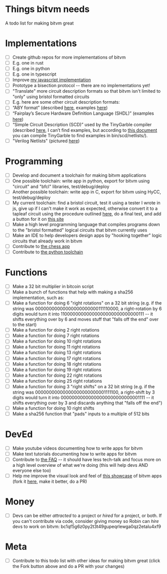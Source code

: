 # Things bitvm needs
A todo list for making bitvm great

# Implementations

- [ ] Create github repos for more implementations of bitvm
- [ ] E.g. one in rust
- [ ] E.g. one in python
- [ ] E.g. one in typescript
- [ ] Improve [my javascript implementation](https://github.com/supertestnet/tapleaf-circuits/)
- [ ] Prototype a bisection protocol -- there are no implementations yet!
- [ ] "Translate" more circuit description formats so that bitvm isn't limited to "only" using bristol formatted circuits
- [ ] E.g. here are some other circuit description formats:
- [ ] “ABY format” (described [here](https://github.com/encryptogroup/ABY/blob/public/bin/circ/circuitformat.md), examples [here](https://github.com/encryptogroup/ABY/tree/public/bin/circ))
- [ ] “Fairplay’s Secure Hardware Definition Language (SHDL)” (examples [here](https://github.com/Ethsnarks/ethsnarks-sfdl))
- [ ] “Simple Circuit Description (SCD)” used by the TinyGarble compiler (described [here](https://github.com/esonghori/TinyGarble/tree/master/scd), I can’t find examples, but according to [this document](https://github.com/esonghori/TinyGarble) you can compile TinyGarble to find examples in bin/scd/netlists/).
- [ ] "Verilog Netlists" (pictured [here](https://www.researchgate.net/profile/Kundan-Nepal/publication/220405407/figure/fig3/AS:670715174985734@1536922367281/C17-schematic-and-structural-verilog-netlist.png))

# Programming

- [ ] Develop and document a toolchain for making bitvm applications
- [ ] One possible toolchain: write app in python, export for bitvm using "circuit" and "bfcl" libraries, test/debug/deploy
- [ ] Another possible toolchain: write app in C, export for bitvm using HyCC, test/debug/deploy
- [ ] My current toolchain: find a bristol circuit, test it using a tester I wrote in js, give up if I can't make it work as expected, otherwise convert it to a tapleaf circuit using the procedure outlined [here](https://github.com/supertestnet/tapleaf-circuits/), do a final test, and add a button for it on [this site](https://supertestnet.github.io/tapleaf-circuits/)
- [ ] Make a high level programming language that compiles programs down to the "bristol formatted" logical circuits that bitvm currently uses
- [ ] Make an IDE to help developers design apps by "hooking together" logic circuits that already work in bitvm
- [ ] Contribute to [the chess app](https://github.com/mcbagz/LogicGates/tree/main)
- [ ] Contribute to [the python toolchain](https://twitter.com/rot13maxi/status/1713731080912527404)

# Functions

- [ ] Make a 32 bit multiplier in bitcoin script
- [ ] Make a bunch of functions that help with making a sha256 implementation, such as:
- [ ] Make a function for doing 6 "right rotations" on a 32 bit string (e.g. if the string was 00000000000000000000000111110000, a right-rotation by 6 digits would turn it into 11000000000000000000000000000111 -- it shifts everything over by 6 and moves stuff that "falls off the end" over to the start)
- [ ] Make a function for doing 2 right rotations
- [ ] Make a function for doing 7 right rotations
- [ ] Make a function for doing 10 right rotations
- [ ] Make a function for doing 11 right rotations
- [ ] Make a function for doing 13 right rotations
- [ ] Make a function for doing 17 right rotations
- [ ] Make a function for doing 18 right rotations
- [ ] Make a function for doing 19 right rotations
- [ ] Make a function for doing 22 right rotations
- [ ] Make a function for doing 25 right rotations
- [ ] Make a function for doing 3 "right shifts" on a 32 bit string (e.g. if the string was 00000000000000000000000001111100, a right-shift by 3 digits would turn it into 00000000000000000000000000001111 -- it shifts everything over by 3 and discards anything that "falls off the end")
- [ ] Make a function for doing 10 right shifts
- [ ] Make a sha256 function that "pads" inputs to a multiple of 512 bits

# DevEd

- [ ] Make youtube videos documenting how to write apps for bitvm
- [ ] Make text tutorials documenting how to write apps for bitvm
- [ ] Contribute to [the FAQ](https://github.com/PraiseTheMithra/BitVm-FAQ) -- it should have less tech-talk and focus more on a high level overview of what we're doing (this will help devs AND everyone else too)
- [ ] Help me improve the visual look and feel of [this showcase](https://supertestnet.github.io/tapleaf-circuits/) of bitvm apps (fork it [here](https://github.com/supertestnet/tapleaf-circuits/), make it better, do a PR)

# Money

- [ ] Devs can be either *attracted* to a project or *hired* for a project, or both. If you can't contribute via code, consider giving money so Robin can *hire* devs to work on bitvm: bc1qf5g6z0py2t3t49gupeqrlewga0qz2etalu4xf9

# Meta

- [ ] Contribute to this todo list with other ideas for making bitvm great (click the Fork button above and do a PR with your changes)
